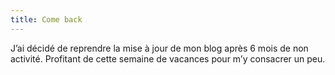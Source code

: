 ```yaml
---
title: Come back
---
```


J’ai décidé de reprendre la mise à jour de mon blog après 6 mois de non activité. Profitant de cette semaine de vacances pour m’y consacrer un peu.